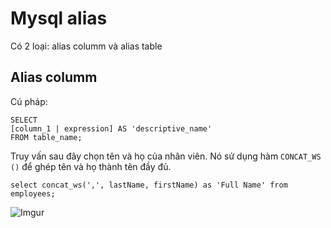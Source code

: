 # Mysql alias

Có 2 loại: alias columm và alias table

## Alias columm 

Cú pháp:

    SELECT 
    [column_1 | expression] AS 'descriptive_name'
    FROM table_name;

Truy vấn sau đây chọn tên và họ của nhân viên. Nó sử dụng hàm `CONCAT_WS ()` để ghép tên và họ thành tên đầy đủ.

    select concat_ws(',', lastName, firstName) as 'Full Name' from employees;

![Imgur](https://i.imgur.com/KYsEcmS.png)

